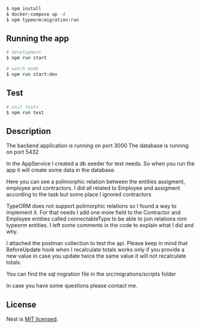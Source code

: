
```bash
$ npm install
$ docker-compose up -d
$ npm typeorm:migration:run
```

## Running the app

```bash
# development
$ npm run start

# watch mode
$ npm run start:dev
```

## Test

```bash
# unit tests
$ npm run test
```

## Description
The backend application is running on port 3000
The database is running on port 5432

In the AppService I created a db seeder for test needs. 
So when you run the app it will create some data in the database.

Here you can see a polimorphic relation between the entities assigment, employee and contractors.
I did all related to Employee and assigment according to the task but some place I ignored contractors

TypeORM does not support polimorphic relations so I found a way to implement it.
For that needs I add one more field to the Contractor and Employee entities called connectableType 
to be able to join relations rom typeorm entities.
I left some comments in the code to explain what I did and why.

I attached the postman collection to test the api.
Please keep in mind that BeforeUpdate hook when I recalculate totals works only if you provide a new value
in case you update twice the same value it will not recalculate totals.

You can find the sql migration file in the src/migrations/scripts folder

In case you have some questions please contact me.
## License

Nest is [MIT licensed](LICENSE).

